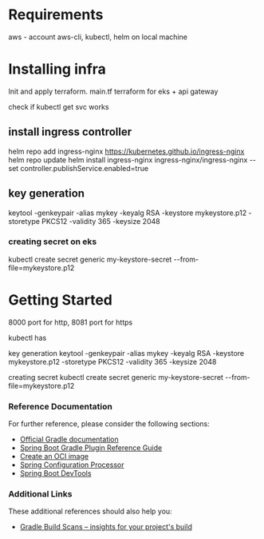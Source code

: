 # Requirements
aws - account
aws-cli, kubectl, helm on local machine

# Installing infra

Init and apply terraform. main.tf terraform for eks + api gateway

check if kubectl get svc works

## install ingress controller
helm repo add ingress-nginx https://kubernetes.github.io/ingress-nginx
helm repo update
helm install ingress-nginx ingress-nginx/ingress-nginx --set controller.publishService.enabled=true

## key generation
keytool -genkeypair -alias mykey -keyalg RSA -keystore mykeystore.p12 -storetype PKCS12 -validity 365 -keysize 2048

### creating secret on eks
kubectl create secret generic my-keystore-secret --from-file=mykeystore.p12


# Getting Started

8000 port for http, 8081 port for https

kubectl has 

key generation
keytool -genkeypair -alias mykey -keyalg RSA -keystore mykeystore.p12 -storetype PKCS12 -validity 365 -keysize 2048

creating secret 
kubectl create secret generic my-keystore-secret --from-file=mykeystore.p12



### Reference Documentation

For further reference, please consider the following sections:

* [Official Gradle documentation](https://docs.gradle.org)
* [Spring Boot Gradle Plugin Reference Guide](https://docs.spring.io/spring-boot/docs/3.3.0/gradle-plugin/reference/html/)
* [Create an OCI image](https://docs.spring.io/spring-boot/docs/3.3.0/gradle-plugin/reference/html/#build-image)
* [Spring Configuration Processor](https://docs.spring.io/spring-boot/docs/3.3.0/reference/htmlsingle/index.html#appendix.configuration-metadata.annotation-processor)
* [Spring Boot DevTools](https://docs.spring.io/spring-boot/docs/3.3.0/reference/htmlsingle/index.html#using.devtools)

### Additional Links

These additional references should also help you:

* [Gradle Build Scans – insights for your project's build](https://scans.gradle.com#gradle)

